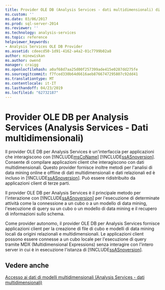 ```yaml
---
title: Provider OLE DB (Analysis Services - dati multidimensionali) di Analysis Services | Microsoft Docs
ms.custom: ''
ms.date: 03/06/2017
ms.prod: sql-server-2014
ms.reviewer: ''
ms.technology: analysis-services
ms.topic: reference
helpviewer_keywords:
- Analysis Services OLE DB Provider
ms.assetid: cdeecd50-1d91-4162-a4a2-01c7799b02a8
author: minewiskan
ms.author: owend
manager: craigg
ms.openlocfilehash: a0af68d7aa25d00f257399ade415e0287dd275fe
ms.sourcegitcommit: f7fced330b64d6616aeb8766747295807c92dd41
ms.translationtype: MT
ms.contentlocale: it-IT
ms.lasthandoff: 04/23/2019
ms.locfileid: "62732187"
---
```

# <a name="analysis-services-ole-db-provider-analysis-services---multidimensional-data"></a>Provider OLE DB per Analysis Services (Analysis Services - Dati multidimensionali)
  Il provider OLE DB per Analysis Services è un'interfaccia per applicazioni che interagiscono con [!INCLUDE[msCoName](../../includes/msconame-md.md)] [!INCLUDE[ssASnoversion](../../includes/ssasnoversion-md.md)]. Consente di compilare applicazioni client che interagiscono con dati multidimensionali. Questo provider fornisce inoltre metodi per l'analisi di data mining online e offline di dati multidimensionali e dati relazionali ed è incluso in [!INCLUDE[ssASnoversion](../../includes/ssasnoversion-md.md)]. Può essere ridistribuito da applicazioni client di terze parti.  
  
 Il provider OLE DB per Analysis Services è il principale metodo per l'interazione con [!INCLUDE[ssASnoversion](../../includes/ssasnoversion-md.md)] per l'esecuzione di determinate attività come la connessione a un cubo o a un modello di data mining, l'esecuzione di query su un cubo o un modello di data mining e il recupero di informazioni sullo schema.  
  
 Come provider autonomo, il provider OLE DB per Analysis Services fornisce applicazioni client per la creazione di file di cubo e modelli di data mining locali da origini relazionali e multidimensionali. Le applicazioni client possono essere connesse a un cubo locale per l'esecuzione di query tramite MDX (Multidimensional Expressions) senza interagire con l'intero server in cui è in esecuzione l'istanza di [!INCLUDE[ssASnoversion](../../includes/ssasnoversion-md.md)].  
  
## <a name="see-also"></a>Vedere anche  
 [Accesso ai dati di modelli multidimensionali &#40;Analysis Services - dati multidimensionali&#41;](../multidimensional-models/mdx/multidimensional-model-data-access-analysis-services-multidimensional-data.md)  
  
  
